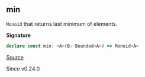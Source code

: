 ## min

`Monoid` that returns last minimum of elements.

**Signature**

```ts
declare const min: <A>(B: Bounded<A>) => Monoid<A>
```

[Source](https://github.com/Effect-TS/effect/tree/main/packages/typeclass/src/Bounded.ts#L35)

Since v0.24.0